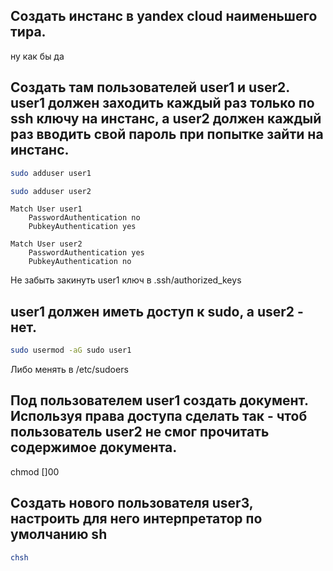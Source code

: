 ## Создать инстанс в yandex cloud наименьшего тира.
ну как бы да
## Создать там пользователей user1 и user2. user1 должен заходить каждый раз только по ssh ключу на инстанс, а user2 должен каждый раз вводить свой пароль при попытке зайти на инстанс.
```bash
sudo adduser user1

sudo adduser user2
```

```sshd config
Match User user1
	PasswordAuthentication no
	PubkeyAuthentication yes

Match User user2
	PasswordAuthentication yes
	PubkeyAuthentication no
```
Не забыть закинуть user1 ключ в .ssh/authorized_keys
## user1 должен иметь доступ к sudo, а user2 - нет.
```bash
sudo usermod -aG sudo user1
```
Либо менять в /etc/sudoers
## Под пользователем user1 создать документ. Используя права доступа сделать так - чтоб пользователь user2 не смог прочитать содержимое документа.
chmod []00
## Создать нового пользователя user3, настроить для него интерпретатор по умолчанию sh
```bash
chsh 
```
